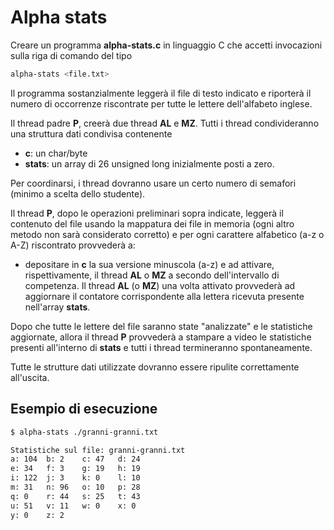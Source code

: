 # Alpha stats

Creare un programma **alpha-stats.c** in linguaggio C che accetti invocazioni sulla riga di comando del tipo
```bash
alpha-stats <file.txt>
```

Il programma sostanzialmente leggerà il file di testo indicato e riporterà il numero di occorrenze riscontrate per tutte le lettere dell'alfabeto inglese.

Il thread padre **P**, creerà due thread **AL** e **MZ**. Tutti i thread condivideranno una struttura dati condivisa contenente 
- **c**: un char/byte
- **stats**: un array di 26 unsigned long inizialmente posti a zero.

Per coordinarsi, i thread dovranno usare un certo numero di semafori (minimo a scelta dello studente).

Il thread **P**, dopo le operazioni preliminari sopra indicate, leggerà il contenuto del file usando la mappatura dei file in memoria (ogni altro metodo non sarà considerato corretto) e per ogni carattere alfabetico (a-z o A-Z) riscontrato provvederà a:
- depositare in **c** la sua versione minuscola (a-z) e ad attivare, rispettivamente, il thread **AL** o **MZ** a secondo dell'intervallo di competenza. Il thread **AL** (o **MZ**) una volta attivato provvederà ad aggiornare il contatore corrispondente alla lettera ricevuta presente nell'array **stats**.

Dopo che tutte le lettere del file saranno state "analizzate" e le statistiche aggiornate, allora il thread **P** provvederà a stampare a video le statistiche presenti all'interno di **stats** e tutti i thread termineranno spontaneamente.

Tutte le strutture dati utilizzate dovranno essere ripulite correttamente all'uscita.

## Esempio di esecuzione
```bash
$ alpha-stats ./granni-granni.txt

Statistiche sul file: granni-granni.txt
a: 104  b: 2    c: 47   d: 24 
e: 34   f: 3    g: 19   h: 19
i: 122  j: 3    k: 0    l: 10 
m: 31   n: 96   o: 10   p: 28   
q: 0    r: 44   s: 25   t: 43   
u: 51   v: 11   w: 0    x: 0    
y: 0    z: 2
```